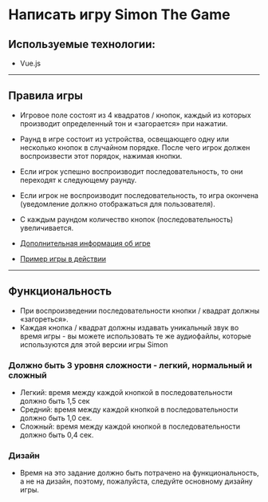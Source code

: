 # Написать игру Simon The Game

## Используемые технологии:
- Vue.js

***

## Правила игры
- Игровое поле состоят из 4 квадратов / кнопок, каждый из которых производит определенный тон и
«загорается» при нажатии.
- Раунд в игре состоит из устройства, освещающего одну или несколько кнопок в случайном порядке. После чего игрок должен воспроизвести этот порядок, нажимая кнопки.
- Если игрок успешно воспроизводит последовательность, то они переходят к следующему раунду.
- Если игрок не воспроизводит последовательность, то игра окончена (уведомление должно
отображаться для пользователя).
- С каждым раундом количество кнопок (последовательность) увеличивается.

- [Дополнительная информация об игре](https://en.wikipedia.org/wiki/Simon_(game))
- [Пример игры в действии](http://www.kellyking.me/projects/simon/)

***
## Функциональность
- При воспроизведении последовательности кнопки / квадрат должны «загореться».
- Каждая кнопка / квадрат должны издавать уникальный звук во время игры - вы можете использовать
те же аудиофайлы, которые используются для этой версии игры Simon

### Должно быть 3 уровня сложности - легкий, нормальный и сложный
- Легкий: время между каждой кнопкой в последовательности должно быть 1,5 сек
- Средний: время между каждой кнопкой в последовательности должно быть 1,0 сек.
- Сложный: время между каждой кнопкой в последовательности должно быть 0,4 сек.

### Дизайн
- Время на это задание должно быть потрачено на функциональность, а не на дизайн, поэтому, пожалуйста,
следуйте основному дизайну игры.